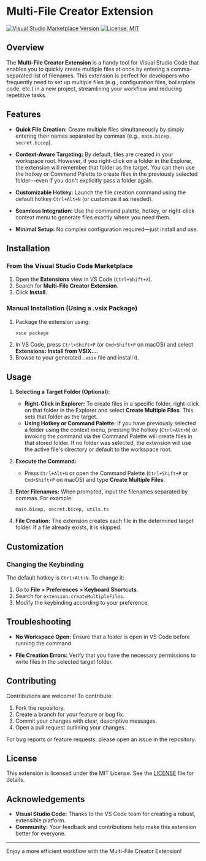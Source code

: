 # Multi-File Creator Extension

[![Visual Studio Marketplace Version](https://img.shields.io/vscode-marketplace/v/yourpublisher.multi-file-creator.svg?style=flat)](https://marketplace.visualstudio.com/items?itemName=TheAndreGomes.multi-file-creator)
[![License: MIT](https://img.shields.io/badge/License-MIT-blue.svg)](LICENSE)

## Overview

The **Multi-File Creator Extension** is a handy tool for Visual Studio Code that enables you to quickly create multiple files at once by entering a comma-separated list of filenames. This extension is perfect for developers who frequently need to set up multiple files (e.g., configuration files, boilerplate code, etc.) in a new project, streamlining your workflow and reducing repetitive tasks.

## Features

- **Quick File Creation:**
  Create multiple files simultaneously by simply entering their names separated by commas (e.g., `main.bicep, secret.bicep`).

- **Context-Aware Targeting:**
  By default, files are created in your workspace root. However, if you right-click on a folder in the Explorer, the extension will remember that folder as the target. You can then use the hotkey or Command Palette to create files in the previously selected folder—even if you don't explicitly pass a folder again.

- **Customizable Hotkey:**
  Launch the file creation command using the default hotkey `Ctrl+Alt+N` (or customize it as needed).

- **Seamless Integration:**
  Use the command palette, hotkey, or right-click context menu to generate files exactly where you need them.

- **Minimal Setup:**
  No complex configuration required—just install and use.

## Installation

### From the Visual Studio Code Marketplace

1. Open the **Extensions** view in VS Code (`Ctrl+Shift+X`).
2. Search for **Multi-File Creator Extension**.
3. Click **Install**.

### Manual Installation (Using a .vsix Package)

1. Package the extension using:
   ```bash
   vsce package
   ```
2. In VS Code, press `Ctrl+Shift+P` (or `Cmd+Shift+P` on macOS) and select **Extensions: Install from VSIX...**.
3. Browse to your generated `.vsix` file and install it.

## Usage

1. **Selecting a Target Folder (Optional):**
   - **Right-Click in Explorer:**
     To create files in a specific folder, right-click on that folder in the Explorer and select **Create Multiple Files**. This sets that folder as the target.
   - **Using Hotkey or Command Palette:**
     If you have previously selected a folder using the context menu, pressing the hotkey (`Ctrl+Alt+N`) or invoking the command via the Command Palette will create files in that stored folder. If no folder was selected, the extension will use the active file's directory or default to the workspace root.

2. **Execute the Command:**
   - Press `Ctrl+Alt+N` or open the Command Palette (`Ctrl+Shift+P` or `Cmd+Shift+P` on macOS) and type **Create Multiple Files**.

3. **Enter Filenames:**
   When prompted, input the filenames separated by commas. For example:
   ```
   main.bicep, secret.bicep, utils.ts
   ```

4. **File Creation:**
   The extension creates each file in the determined target folder. If a file already exists, it is skipped.

## Customization

### Changing the Keybinding

The default hotkey is `Ctrl+Alt+N`. To change it:

1. Go to **File > Preferences > Keyboard Shortcuts**.
2. Search for `extension.createMultipleFiles`.
3. Modify the keybinding according to your preference.

## Troubleshooting

- **No Workspace Open:**
  Ensure that a folder is open in VS Code before running the command.

- **File Creation Errors:**
  Verify that you have the necessary permissions to write files in the selected target folder.

## Contributing

Contributions are welcome! To contribute:

1. Fork the repository.
2. Create a branch for your feature or bug fix.
3. Commit your changes with clear, descriptive messages.
4. Open a pull request outlining your changes.

For bug reports or feature requests, please open an issue in the repository.

## License

This extension is licensed under the MIT License. See the [LICENSE](LICENSE) file for details.

## Acknowledgements

- **Visual Studio Code:** Thanks to the VS Code team for creating a robust, extensible platform.
- **Community:** Your feedback and contributions help make this extension better for everyone.

---

Enjoy a more efficient workflow with the Multi-File Creator Extension!